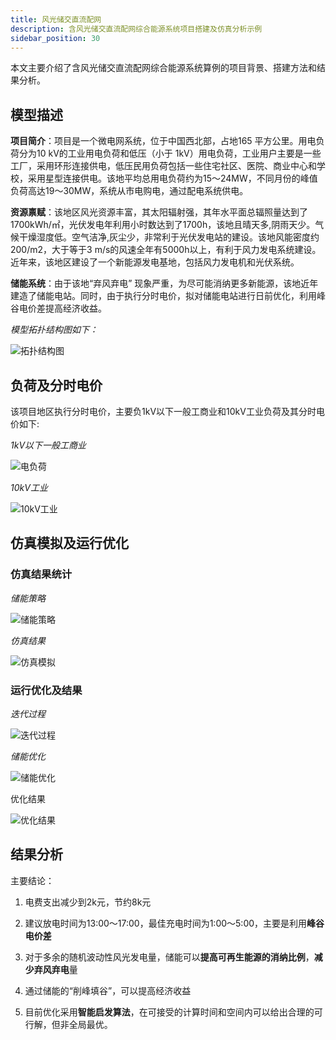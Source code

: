 ```yaml
---
title: 风光储交直流配网
description: 含风光储交直流配网综合能源系统项目搭建及仿真分析示例
sidebar_position: 30
---
```



本文主要介绍了含风光储交直流配网综合能源系统算例的项目背景、搭建方法和结果分析。

## 模型描述

**项目简介**：项目是一个微电网系统，位于中国西北部，占地165 平方公里。用电负荷分为10 kV的工业用电负荷和低压（小于 1kV）用电负荷，工业用户主要是一些工厂，采用环形连接供电，低压民用负荷包括一些住宅社区、医院、商业中心和学校，采用星型连接供电。该地平均总用电负荷约为15～24MW，不同月份的峰值负荷高达19～30MW，系统从市电购电，通过配电系统供电。

**资源禀赋**：该地区风光资源丰富，其太阳辐射强，其年水平面总辐照量达到了1700kWh/㎡，光伏发电年利用小时数达到了1700h，该地且晴天多,阴雨天少。气候干燥湿度低。空气洁净,灰尘少，非常利于光伏发电站的建设。该地风能密度约200/m2，大于等于3 m/s的风速全年有5000h以上，有利于风力发电系统建设。近年来，该地区建设了一个新能源发电基地，包括风力发电机和光伏系统。

**储能系统**：由于该地“弃风弃电” 现象严重，为尽可能消纳更多新能源，该地近年建造了储能电站。同时，由于执行分时电价，拟对储能电站进行日前优化，利用峰谷电价差提高经济收益。


*模型拓扑结构图如下：*

![拓扑结构图](./image9.png "拓扑结构图")


## 负荷及分时电价

该项目地区执行分时电价，主要负1kV以下一般工商业和10kV工业负荷及其分时电价如下:

*1kV以下一般工商业*

![电负荷](./image10.png "电负荷")

*10kV工业*

![10kV工业](./image11.png "10kV工业")


## 仿真模拟及运行优化

### 仿真结果统计

*储能策略*

![储能策略](./image12.png )

 *仿真结果*

![仿真模拟](./image13.png)

### 运行优化及结果

*迭代过程*

![迭代过程](./image15.png)

*储能优化*

![储能优化](./image14.png)

优化结果

![优化结果](./image16.png)

## 结果分析

主要结论：

1. 电费支出减少到2k元，节约8k元

2. 建议放电时间为13:00～17:00，最佳充电时间为1:00～5:00，主要是利用**峰谷电价差**

3. 对于多余的随机波动性风光发电量，储能可以**提高可再生能源的消纳比例**，**减少弃风弃电**量

4. 通过储能的“削峰填谷”，可以提高经济收益

5. 目前优化采用**智能启发算法**，在可接受的计算时间和空间内可以给出合理的可行解，但非全局最优。